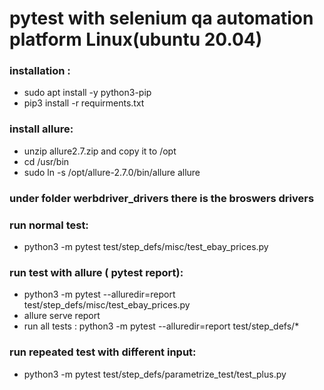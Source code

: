 # pytest with selenium qa automation platform Linux(ubuntu 20.04)

### installation :
 - sudo apt install -y python3-pip
 - pip3 install -r requirments.txt


### install allure:
 - unzip allure2.7.zip and copy it to /opt
 - cd /usr/bin
 - sudo ln -s /opt/allure-2.7.0/bin/allure allure


### under folder werbdriver_drivers there is the broswers drivers


### run normal test:
 - python3 -m pytest test/step_defs/misc/test_ebay_prices.py
 

### run test with allure ( pytest report):
 - python3 -m pytest  --alluredir=report test/step_defs/misc/test_ebay_prices.py
 - allure serve report 
 - run all tests : python3 -m pytest  --alluredir=report test/step_defs/*



### run repeated test with different input:
 - python3 -m pytest  test/step_defs/parametrize_test/test_plus.py



 